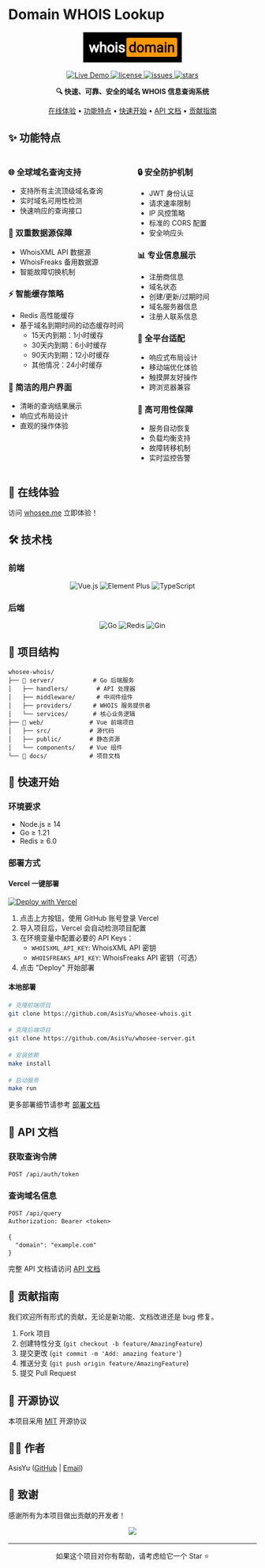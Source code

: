 # Domain WHOIS Lookup

<p align="center">
  <img src="docs/images/logo.png" alt="Domain WHOIS Logo" width="200"/>
</p>

<p align="center">
  <a href="https://whosee.me">
    <img src="https://img.shields.io/badge/Demo-whosee.me-blue?style=flat-square" alt="Live Demo"/>
  </a>
  <a href="https://github.com/AsisYu/whosee-whois/blob/main/LICENSE">
    <img src="https://img.shields.io/github/license/AsisYu/whosee-whois?style=flat-square" alt="license"/>
  </a>
  <a href="https://github.com/AsisYu/whosee-whois/issues">
    <img src="https://img.shields.io/github/issues/AsisYu/whosee-whois?style=flat-square" alt="issues"/>
  </a>
  <a href="https://github.com/AsisYu/whosee-whois/stargazers">
    <img src="https://img.shields.io/github/stars/AsisYu/whosee-whois?style=flat-square" alt="stars"/>
  </a>
</p>

<p align="center">
  <b>🔍 快速、可靠、安全的域名 WHOIS 信息查询系统</b>
</p>

<p align="center">
  <a href="https://whosee.me">在线体验</a> •
  <a href="#✨-功能特点">功能特点</a> •
  <a href="#🚀-快速开始">快速开始</a> •
  <a href="#📖-api-文档">API 文档</a> •
  <a href="#🤝-贡献指南">贡献指南</a>
</p>

## ✨ 功能特点

<div style="display: grid; grid-template-columns: repeat(2, 1fr); gap: 20px; margin: 20px 0;">

<div>

### 🌐 全球域名查询支持
- 支持所有主流顶级域名查询
- 实时域名可用性检测
- 快速响应的查询接口

### 🚀 双重数据源保障
- WhoisXML API 数据源
- WhoisFreaks 备用数据源
- 智能故障切换机制

### ⚡️ 智能缓存策略
- Redis 高性能缓存
- 基于域名到期时间的动态缓存时间
  - 15天内到期：1小时缓存
  - 30天内到期：6小时缓存
  - 90天内到期：12小时缓存
  - 其他情况：24小时缓存

### 🎨 简洁的用户界面
- 清晰的查询结果展示
- 响应式布局设计
- 直观的操作体验

</div>

<div>

### 🔒 安全防护机制
- JWT 身份认证
- 请求速率限制
- IP 风控策略
- 标准的 CORS 配置
- 安全响应头

### 📊 专业信息展示
- 注册商信息
- 域名状态
- 创建/更新/过期时间
- 域名服务器信息
- 注册人联系信息

### 📱 全平台适配
- 响应式布局设计
- 移动端优化体验
- 触摸屏友好操作
- 跨浏览器兼容

### 🔄 高可用性保障
- 服务自动恢复
- 负载均衡支持
- 故障转移机制
- 实时监控告警

</div>

</div>

## 🎯 在线体验

访问 [whosee.me](https://whosee.me) 立即体验！

## 🛠️ 技术栈

### 前端
<p align="center">
  <img src="https://img.shields.io/badge/Vue.js-3.x-4FC08D?style=for-the-badge&logo=vue.js&logoColor=white" alt="Vue.js"/>
  <img src="https://img.shields.io/badge/Element_Plus-Latest-409EFF?style=for-the-badge&logo=element&logoColor=white" alt="Element Plus"/>
  <img src="https://img.shields.io/badge/TypeScript-Latest-3178C6?style=for-the-badge&logo=typescript&logoColor=white" alt="TypeScript"/>
</p>

### 后端
<p align="center">
  <img src="https://img.shields.io/badge/Go-1.21+-00ADD8?style=for-the-badge&logo=go&logoColor=white" alt="Go"/>
  <img src="https://img.shields.io/badge/Redis-6.0+-DC382D?style=for-the-badge&logo=redis&logoColor=white" alt="Redis"/>
  <img src="https://img.shields.io/badge/Gin-Latest-00ADD8?style=for-the-badge&logo=go&logoColor=white" alt="Gin"/>
</p>

## 📁 项目结构

```
whosee-whois/
├── 📂 server/           # Go 后端服务
│   ├── handlers/        # API 处理器
│   ├── middleware/      # 中间件组件
│   ├── providers/      # WHOIS 服务提供者
│   └── services/       # 核心业务逻辑
├── 📂 web/             # Vue 前端项目
│   ├── src/           # 源代码
│   ├── public/        # 静态资源
│   └── components/    # Vue 组件
└── 📂 docs/            # 项目文档
```

## 🚀 快速开始

### 环境要求

- Node.js ≥ 14
- Go ≥ 1.21
- Redis ≥ 6.0

### 部署方式

#### Vercel 一键部署

[![Deploy with Vercel](https://vercel.com/button)](https://vercel.com/new/clone?repository-url=https%3A%2F%2Fgithub.com%2FAsisYu%2Fwhosee-whois)

1. 点击上方按钮，使用 GitHub 账号登录 Vercel
2. 导入项目后，Vercel 会自动检测项目配置
3. 在环境变量中配置必要的 API Keys：
   - `WHOISXML_API_KEY`: WhoisXML API 密钥
   - `WHOISFREAKS_API_KEY`: WhoisFreaks API 密钥（可选）
4. 点击 "Deploy" 开始部署

#### 本地部署

```bash
# 克隆前端项目
git clone https://github.com/AsisYu/whosee-whois.git

# 克隆后端项目
git clone https://github.com/AsisYu/whosee-server.git

# 安装依赖
make install

# 启动服务
make run
```

更多部署细节请参考 [部署文档](docs/deployment.md)

## 📖 API 文档

### 获取查询令牌
```http
POST /api/auth/token
```

### 查询域名信息
```http
POST /api/query
Authorization: Bearer <token>

{
  "domain": "example.com"
}
```

完整 API 文档请访问 [API 文档](docs/api.md)

## 🤝 贡献指南

我们欢迎所有形式的贡献，无论是新功能、文档改进还是 bug 修复。

1. Fork 项目
2. 创建特性分支 (`git checkout -b feature/AmazingFeature`)
3. 提交更改 (`git commit -m 'Add: amazing feature'`)
4. 推送分支 (`git push origin feature/AmazingFeature`)
5. 提交 Pull Request

## 📄 开源协议

本项目采用 [MIT](LICENSE) 开源协议

## 👨‍💻 作者

AsisYu ([GitHub](https://github.com/AsisYu) | [Email](mailto:2773943729@qq.com))

## 🌟 致谢

感谢所有为本项目做出贡献的开发者！

<p align="center">
  <img src="https://contrib.rocks/image?repo=AsisYu/whosee-whois" />
</p>

---

<p align="center">如果这个项目对你有帮助，请考虑给它一个 Star ⭐️</p>
